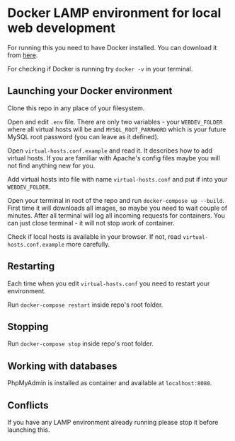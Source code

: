 # Docker LAMP environment for local web development

For running this you need to have Docker installed. You can download it from [here](https://www.docker.com/products/docker-desktop).

For checking if Docker is running try `docker -v` in your terminal.

## Launching your Docker environment

Clone this repo in any place of your filesystem.

Open and edit `.env` file. There are only two variables - your `WEBDEV_FOLDER` where all virtual hosts will be and `MYSQL_ROOT_PARRWORD` which is your future MySQL root password (you can leave as it defined).

Open `virtual-hosts.conf.example` and read it. It describes how to add virtual hosts. If you are familiar with Apache's config files maybe you will not find anything new for you.

Add virtual hosts into file with name `virtual-hosts.conf` and put if into your `WEBDEV_FOLDER`.

Open your terminal in root of the repo and run `docker-compose up --build`. First time it will downloads all images, so maybe you need to wait couple of minutes. After all terminal will log all incoming requests for containers. You can just close terminal - it will not stop work of container.

Check if local hosts is available in your browser. If not, read `virtual-hosts.conf.example` more carefully.

## Restarting

Each time when you edit `virtual-hosts.conf` you need to restart your environment.

Run `docker-compose restart` inside repo's root folder.

## Stopping

Run `docker-compose stop` inside repo's root folder.

## Working with databases

PhpMyAdmin is installed as container and available at `localhost:8080`.

## Conflicts

If you have any LAMP environment already running please stop it before launching this.
